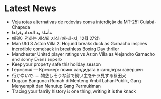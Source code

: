 # Latest News
-  Veja rotas alternativas de rodovias com a interdição da MT-251 Cuiabá-Chapada
-  مأساة ود الحداد وقراها
-  매경이 전하는 세상의 지식 (매-세-지, 12월 27일)
-  Man Utd 3 Aston Villa 2: Hojlund breaks duck as Garnacho inspires incredible comeback in breathless Boxing Day thriller
-  Manchester United player ratings vs Aston Villa as Alejandro Garnacho and Jonny Evans superb
-  Keep your property safe this holiday season
-  Германия — Кречмер: поиск кандидата в канцлеры завершен
-  行かないで……物悲しそうな顔で飼い主をチラ見する秋田犬
-  Dugaan Bangunan Rumah di Menteng Ambil Lahan Publik, Gang Menyempit dan Menutup Gang Permukiman
-  Tracing your family history is one thing, writing it is the knack
